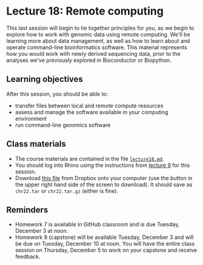 # Lecture 18: Remote computing

This last session will begin to tie together principles for you, as we begin to explore how to work with genomic data using remote computing. We'll be learning more about data management, as well as how to learn about and operate command-line bioinformatics software. This material represents how you would work with newly derived sequencing data, prior to the analyses we've previously explored in Bioconductor or Biopython.

## Learning objectives

After this session, you should be able to:
- transfer files between local and remote compute resources
- assess and manage the software available in your computing environment
- run command-line genomics software

## Class materials

- The course materials are contained in the file [`lecture18.md`](lecture18.md).
- You should log into Rhino using the instructions from [lecture 9](https://github.com/fredhutchio/tfcb_2019/tree/master/lectures/lecture09#tutorial) for this session.
- Download [this file](https://www.dropbox.com/s/ksw8rvi517mcsw7/chr22.tar.gz?dl=0) from Dropbox onto your computer (use the button in the upper right hand side of the screen to download). It should save as `chr22.tar` or `chr22.tar.gz` (either is fine).

## Reminders

- Homework 7 is available in GitHub classroom and is due Tuesday, December 3 at noon.
- Homework 8 (capstone) will be available Tuesday, December 3 and will be due on Tuesday, December 10 at noon. You will have the entire class session on Thursday, December 5 to work on your capstone and receive feedback.

